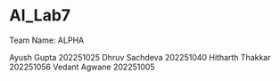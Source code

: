# AI_Lab7

Team Name: ALPHA

Ayush Gupta 202251025
Dhruv Sachdeva 202251040
Hitharth Thakkar 202251056
Vedant Agwane 202251005

